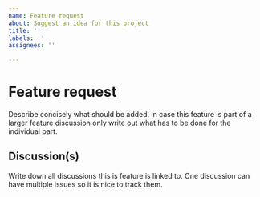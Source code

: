 ```yaml
---
name: Feature request
about: Suggest an idea for this project
title: ''
labels: ''
assignees: ''

---
```


# Feature request
Describe concisely what should be added, in case this feature is part of a larger feature discussion only write out what has to be done for the individual part.

## Discussion(s)
Write down all discussions this is feature is linked to. One discussion can have multiple issues so it is nice to track them.
